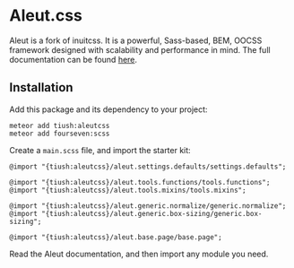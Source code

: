 # Aleut.css

Aleut is a fork of inuitcss. It is a powerful, Sass-based, BEM, OOCSS framework designed with scalability and performance in mind.
The full documentation can be found [here](http://aleutcss.github.io/).

## Installation

Add this package and its dependency to your project:
```
meteor add tiush:aleutcss
meteor add fourseven:scss
```

Create a `main.scss` file, and import the starter kit:
```
@import "{tiush:aleutcss}/aleut.settings.defaults/settings.defaults";

@import "{tiush:aleutcss}/aleut.tools.functions/tools.functions";
@import "{tiush:aleutcss}/aleut.tools.mixins/tools.mixins";

@import "{tiush:aleutcss}/aleut.generic.normalize/generic.normalize";
@import "{tiush:aleutcss}/aleut.generic.box-sizing/generic.box-sizing";

@import "{tiush:aleutcss}/aleut.base.page/base.page";
```

Read the Aleut documentation, and then import any module you need.
